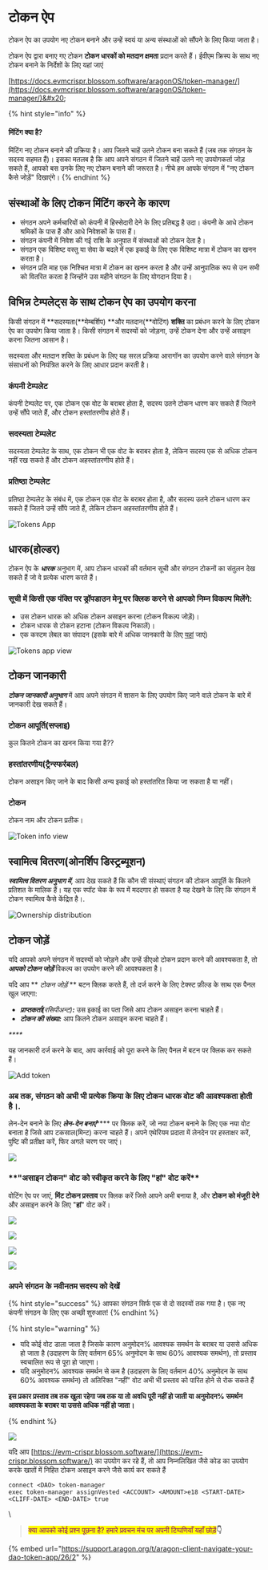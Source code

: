 # टोकन ऐप

टोकन ऐप का उपयोग नए टोकन बनाने और उन्हें स्वयं या अन्य संस्थाओं को सौंपने के लिए किया जाता है।&#x20;

टोकन ऐप द्वारा बनाए गए टोकन **टोकन धारकों को मतदान क्षमता** प्रदान करते हैं। ईवीएम क्रिस्प के साथ नए टोकन बनाने के निर्देशों के लिए यहां जाएं

[https://docs.evmcrispr.blossom.software/aragonOS/token-manager/](https://docs.evmcrispr.blossom.software/aragonOS/token-manager/)&#x20;

{% hint style="info" %}
#### मिंटिंग क्या है?

मिंटिंग नए टोकन बनाने की प्रक्रिया है। आप जितने चाहें उतने टोकन बना सकते हैं (जब तक संगठन के सदस्य सहमत हैं)। इसका मतलब है कि आप अपने संगठन में जितने चाहें उतने नए उपयोगकर्ता जोड़ सकते हैं, आपको बस उनके लिए नए टोकन बनाने की जरूरत है। नीचे हम आपके संगठन में "नए टोकन कैसे जोड़ें" दिखाएंगे।
{% endhint %}

## संस्थाओं के लिए टोकन मिंटिंग करने के कारण

* संगठन अपने कर्मचारियों को कंपनी में हिस्सेदारी देने के लिए प्रतिबद्ध है उदा। कंपनी के आधे टोकन श्रमिकों के पास हैं और आधे निवेशकों के पास हैं।&#x20;
* संगठन कंपनी में निवेश की गई राशि के अनुपात में संस्थाओं को टोकन देता है।&#x20;
* संगठन एक विशिष्ट वस्तु या सेवा के बदले में एक इकाई के लिए एक विशिष्ट मात्रा में टोकन का खनन करता है।&#x20;
* संगठन प्रति माह एक निश्चित मात्रा में टोकन का खनन करता है और उन्हें आनुपातिक रूप से उन सभी को वितरित करता है जिन्होंने उस महीने संगठन के लिए योगदान दिया है।



## विभिन्न टेम्पलेट्स के साथ टोकन ऐप का उपयोग करना

किसी संगठन में **सदस्यता(**मेम्बर्शिप) **और मतदान(**वोटिंग) **शक्ति** का प्रबंधन करने के लिए टोकन ऐप का उपयोग किया जाता है। किसी संगठन में सदस्यों को जोड़ना, उन्हें टोकन देना और उन्हें असाइन करना जितना आसान है।

सदस्यता और मतदान शक्ति के प्रबंधन के लिए यह सरल प्रक्रिया आरागॉन का उपयोग करने वाले संगठन के संसाधनों को नियंत्रित करने के लिए आधार प्रदान करती है।

### कंपनी टेम्पलेट

कंपनी टेम्पलेट पर, एक टोकन एक वोट के बराबर होता है, सदस्य उतने टोकन धारण कर सकते हैं जितने उन्हें सौंपे जाते हैं, और टोकन हस्तांतरणीय होते हैं।

### सदस्यता टेम्पलेट

सदस्यता टेम्पलेट के साथ, एक टोकन भी एक वोट के बराबर होता है, लेकिन सदस्य एक से अधिक टोकन नहीं रख सकते हैं और टोकन अहस्तांतरणीय होते हैं।

### प्रतिष्ठा टेम्पलेट

प्रतिष्ठा टेम्पलेट के संबंध में, एक टोकन एक वोट के बराबर होता है, और सदस्य उतने टोकन धारण कर सकते हैं जितने उन्हें सौंपे जाते हैं, लेकिन टोकन अहस्तांतरणीय होते हैं।

![Tokens App](https://d33v4339jhl8k0.cloudfront.net/docs/assets/5c98a4fe0428633d2cf3fcf7/images/5d867d542c7d3a7e9ae174bd/file-3GPg0yG2o5.png)

## धारक(होल्डर)

टोकन ऐप के _**धारक**_ अनुभाग में, आप टोकन धारकों की वर्तमान सूची और संगठन टोकनों का संतुलन देख सकते हैं जो वे प्रत्येक धारण करते हैं।

### सूची में किसी एक पंक्ति पर ड्रॉपडाउन मेनू पर क्लिक करने से आपको निम्न विकल्प मिलेंगे:

* उस टोकन धारक को अधिक टोकन असाइन करना (टोकन विकल्प जोड़ें)।
* &#x20;टोकन धारक से टोकन हटाना (टोकन विकल्प निकालें)।&#x20;
* एक कस्टम लेबल का संपादन (इसके बारे में अधिक जानकारी के लिए [यहां](https://app.gitbook.com/o/3h8kxj8geKVXgyMnGbYT/s/qbJnwSlPYXvqQ6buM1wp/) जाएं)

![Tokens app view](https://d33v4339jhl8k0.cloudfront.net/docs/assets/5c98a4fe0428633d2cf3fcf7/images/5d867d622c7d3a7e9ae174be/file-dgpIXaBkm6.png)

## टोकन जानकारी

_**टोकन जानकारी अनुभाग**_ में आप अपने संगठन में शासन के लिए उपयोग किए जाने वाले टोकन के बारे में जानकारी देख सकते हैं।

### टोकन आपूर्ति(सप्लाइ)

कुल कितने टोकन का खनन किया गया है??

### हस्तांतरणीय(ट्रैन्स्फर्रबल)

टोकन असाइन किए जाने के बाद किसी अन्य इकाई को हस्तांतरित किया जा सकता है या नहीं।

### टोकन

टोकन नाम और टोकन प्रतीक।

![Token info view](https://d33v4339jhl8k0.cloudfront.net/docs/assets/5c98a4fe0428633d2cf3fcf7/images/5d867df22c7d3a7e9ae174bf/file-7fiikNO0jj.png)

## स्वामित्व वितरण(ओनर्शिप डिस्ट्रब्यूशन)

_**स्वामित्व वितरण अनुभाग में**_, आप देख सकते हैं कि कौन सी संस्थाएं संगठन की टोकन आपूर्ति के कितने प्रतिशत के मालिक हैं। यह एक स्पॉट चेक के रूप में मददगार हो सकता है यह देखने के लिए कि संगठन में टोकन स्वामित्व कैसे केंद्रित है।.

![Ownership distribution](https://d33v4339jhl8k0.cloudfront.net/docs/assets/5c98a4fe0428633d2cf3fcf7/images/5d867dff04286364bc8f65d9/file-nj7kpToblW.png)

## टोकन जोड़ें

यदि आपको अपने संगठन में सदस्यों को जोड़ने और उन्हें डीएओ टोकन प्रदान करने की आवश्यकता है, तो _**आपको टोकन जोड़ें**_ विकल्प का उपयोग करने की आवश्यकता है।

यदि आप \*\* _टोकन जोड़ें_ \*\* बटन क्लिक करते हैं, तो दर्ज करने के लिए टेक्स्ट फ़ील्ड के साथ एक पैनल खुल जाएगा:&#x20;

* &#x20;_**प्राप्तकर्ता(**_रसिपीअन्ट)_**:**_ उस इकाई का पता जिसे आप टोकन असाइन करना चाहते हैं।&#x20;
* _**टोकन की संख्या:**_ आप कितने टोकन असाइन करना चाहते हैं।

_****_

यह जानकारी दर्ज करने के बाद, आप कार्रवाई को पूरा करने के लिए पैनल में बटन पर क्लिक कर सकते हैं।

![Add token](https://d33v4339jhl8k0.cloudfront.net/docs/assets/5c98a4fe0428633d2cf3fcf7/images/5d867e382c7d3a7e9ae174c0/file-gQIE902ZlX.png)

### अब तक, संगठन को अभी भी प्रत्येक क्रिया के लिए टोकन धारक वोट की आवश्यकता होती है।.

लेन-देन बनाने के लिए _**लेन-देन बनाएं**_\*\*\*\* पर क्लिक करें, जो नया टोकन बनाने के लिए एक नया वोट बनाता है जिसे आप टकसाल(मिन्ट) करना चाहते हैं। अपने एथेरियम प्रदाता में लेनदेन पर हस्ताक्षर करें, पुष्टि की प्रतीक्षा करें, फिर अगले चरण पर जाएं।

![](https://lh3.googleusercontent.com/RVlpE5QIyKb2gvvr5KQOf8ukZa0k5wczXfgOnnHfcvXI2JnBUtLX4KjKob\_EWMF9k9y1NjB1yzNcYrJLm2ETRezy7v9DDWucQNQ18OEQT\_8dBjMvSoZsymVIGK\_BJv\_8Cw1Mk88L)

### \*\*"असाइन टोकन" वोट को स्वीकृत करने के लिए "हां" वोट करें\*\*

वोटिंग ऐप पर जाएं, **मिंट टोकन प्रस्ताव** पर क्लिक करें जिसे आपने अभी बनाया है, और **टोकन को मंजूरी देने** और असाइन करने के लिए "**हां**" वोट करें।

![](https://d33v4339jhl8k0.cloudfront.net/docs/assets/5c98a4fe0428633d2cf3fcf7/images/5d8a553504286364bc8f7fff/file-qb1DOKAI56.png)

![](https://lh6.googleusercontent.com/OYlBJ41umTMbdfMLqS9geT8ycshlmUfUgPHz6pNkg9cwIx3zNKAb8elnfw0QAKpo5N9rpah\_vExxl2lJYQG3ChtEK-5evFmrDG\_C92IUjn6\_Gt1\_WD8sP2ntGPaiVAeo4jZrQq1\_)

![](https://lh5.googleusercontent.com/IJWz3XKDtHi4MlsuxGlLJ8zatP6RiAluev6UK72zn1kMlHkpzNMAZEGyqSxw\_sp5lRIwHNU5ErZI1F0tjh\_8yVfIx99ImrR3X\_Xy7DWd9MC8k\_nY9w4X5CVbH6EqwnR54SD3kBw7)

![](https://lh6.googleusercontent.com/SJXCuLvpm6UwVIvBsplOQCcH5mfm11meFrHj9HRVH1FOGiM\_ax8Wmzf4IoQtX2GJNSDLC7BrUn8RmdDuaZ0Vzd9fhH\_JT-TggnudmR\_408oQ6VC6N6JWZXi1Hc2SudTl\_Y1p0xzZ)

### अपने संगठन के नवीनतम सदस्य को देखें

{% hint style="success" %}
आपका संगठन सिर्फ एक से दो सदस्यों तक गया है। एक नए कंपनी संगठन के लिए एक अच्छी शुरुआत!
{% endhint %}

{% hint style="warning" %}
* यदि कोई वोट डाला जाता है जिसके कारण अनुमोदन% आवश्यक समर्थन के बराबर या उससे अधिक हो जाता है (उदाहरण के लिए वर्तमान 65% अनुमोदन के साथ 60% आवश्यक समर्थन), तो प्रस्ताव स्वचालित रूप से पूरा हो जाएगा।&#x20;
* यदि अनुमोदन% आवश्यक समर्थन से कम है (उदाहरण के लिए वर्तमान 40% अनुमोदन के साथ 60% आवश्यक समर्थन) तो अतिरिक्त "नहीं" वोट अभी भी प्रस्ताव को पारित होने से रोक सकते हैं



**इस प्रकार प्रस्ताव तब तक खुला रहेगा जब तक या तो अवधि पूरी नहीं हो जाती या अनुमोदन% समर्थन आवश्यकता के बराबर या उससे अधिक नहीं हो जाता।**


{% endhint %}

![](https://lh4.googleusercontent.com/DOedZ-Oj8ettsh6BPRTs7e7aY9ubI8k\_1R9oYcVTdiDouLo3coVdYI4s8pGTtZdHqw65aS1JgJ4ZTdQT77Unz86R9BvorceFOaebefJP9u1UJ2pfMY71PPZEerI3uVcGD\_CW13UA)

यदि आप [https://evm-crispr.blossom.software/](https://evm-crispr.blossom.software/) का उपयोग कर रहे हैं, तो आप निम्नलिखित जैसे कोड का उपयोग करके खातों में निहित टोकन असाइन करने जैसे कार्य कर सकते हैं

```
connect <DAO> token-manager
exec token-manager assignVested <ACCOUNT> <AMOUNT>e18 <START-DATE> <CLIFF-DATE> <END-DATE> true
```

\


> <mark style="color:purple;">क्या आपको कोई प्रश्न पूछना है? हमारे प्रवचन मंच पर अपनी टिप्पणियाँ यहाँ छोड़ें</mark>**👇**

{% embed url="https://support.aragon.org/t/aragon-client-navigate-your-dao-token-app/26/2" %}

